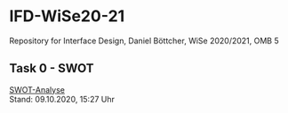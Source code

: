 # IFD-WiSe20-21
Repository for Interface Design, Daniel Böttcher, WiSe 2020/2021, OMB 5

## Task 0 - SWOT
<a href="https://github.com/danielboettich/IFD-WiSe20-21/tree/master/task0/task0.html">SWOT-Analyse</a> 
<br>Stand: 09.10.2020, 15:27 Uhr